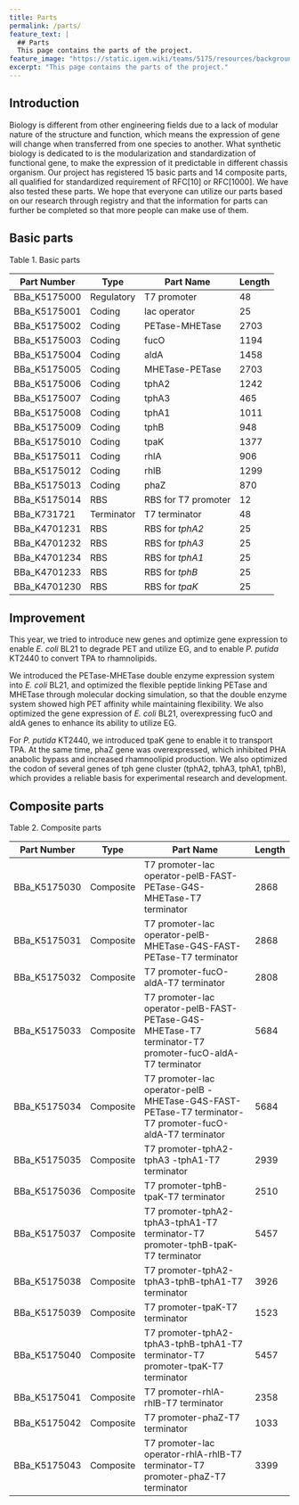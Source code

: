 ```yaml
---
title: Parts
permalink: /parts/
feature_text: |
  ## Parts
  This page contains the parts of the project.
feature_image: "https://static.igem.wiki/teams/5175/resources/background/bg-parts.jpg"
excerpt: "This page contains the parts of the project."
---
```


## Introduction

Biology is different from other engineering fields due to a lack of modular nature of the structure and function, which means the expression of gene will change when transferred from one species to another. What synthetic biology is dedicated to is the modularization and standardization of functional gene, to make the expression of it predictable in different chassis organism. Our project has registered 15 basic parts and 14 composite parts, all qualified for standardized requirement of RFC[10] or RFC[1000]. We have also tested these parts. We hope that everyone can utilize our parts based on our research through registry and that the information for parts can further be completed so that more people can make use of them.

 

## Basic parts

<figcaption class="caption table_caption">Table 1. Basic parts</figcaption>

| **Part Number**                                         | **Type**   | **Part Name**       | **Length** |
| ------------------------------------------------------- | ---------- | ------------------- | ---------- |
| BBa_K5175000                                            | Regulatory | T7 promoter         | 48         |
| BBa_K5175001                                            | Coding     | lac operator        | 25         |
| BBa_K5175002                                            | Coding     | PETase-MHETase      | 2703       |
| BBa_K5175003                                            | Coding     | fucO                | 1194       |
| BBa_K5175004                                            | Coding     | aldA                | 1458       |
| BBa_K5175005                                            | Coding     | MHETase-PETase      | 2703       |
| BBa_K5175006                                            | Coding     | tphA2               | 1242       |
| BBa_K5175007                                            | Coding     | tphA3               | 465        |
| BBa_K5175008                                            | Coding     | tphA1               | 1011       |
| BBa_K5175009                                            | Coding     | tphB                | 948        |
| BBa_K5175010                                            | Coding     | tpaK                | 1377       |
| BBa_K5175011                                            | Coding     | rhlA                | 906        |
| BBa_K5175012                                            | Coding     | rhlB                | 1299       |
| BBa_K5175013                                            | Coding     | phaZ                | 870        |
| BBa_K5175014                                            | RBS        | RBS for T7 promoter | 12         |
| BBa_K731721                                             | Terminator | T7 terminator       | 48         |
| BBa_K4701231                                            | RBS        | RBS for *tphA2*     | 25         |
| BBa_K4701232                                            | RBS        | RBS for *tphA3*     | 25         |
| BBa_K4701234                                            | RBS        | RBS for *tphA1*     | 25         |
| BBa_K4701233                                            | RBS        | RBS for *tphB*      | 25         |
| BBa_K4701230                                            | RBS        | RBS for *tpaK*      | 25         |

## Improvement

This year, we tried to introduce new genes and optimize gene expression to enable *E. coli* BL21 to degrade PET and utilize EG, and to enable *P. putida* KT2440 to convert TPA to rhamnolipids.

We introduced the PETase-MHETase double enzyme expression system into *E. coli* BL21, and optimized the flexible peptide linking PETase and MHETase through molecular docking simulation, so that the double enzyme system showed high PET affinity while maintaining flexibility. We also optimized the gene expression of *E. coli* BL21, overexpressing fucO and aldA genes to enhance its ability to utilize EG.

For *P. putida* KT2440, we introduced tpaK gene to enable it to transport TPA. At the same time, phaZ gene was overexpressed, which inhibited PHA anabolic bypass and increased rhamnoolipid production. We also optimized the codon of several genes of tph gene cluster (tphA2, tphA3, tphA1, tphB), which provides a reliable basis for experimental research and development. 

## Composite parts

<figcaption class="caption table_caption">Table 2. Composite parts</figcaption>

| **Part Number** | **Type**  | **Part Name**                                                | **Length** |
| --------------- | --------- | ------------------------------------------------------------ | ---------- |
| BBa_K5175030    | Composite | T7 promoter-lac operator-pelB-FAST-PETase-G4S-MHETase-T7 terminator | 2868       |
| BBa_K5175031    | Composite | T7 promoter-lac operator-pelB-MHETase-G4S-FAST-PETase-T7 terminator | 2868       |
| BBa_K5175032    | Composite | T7 promoter-fucO-aldA-T7 terminator                          | 2808       |
| BBa_K5175033    | Composite | T7 promoter-lac operator-pelB-FAST-PETase-G4S-MHETase-T7 terminator-T7  promoter-fucO-aldA-T7 terminator | 5684       |
| BBa_K5175034    | Composite | T7 promoter-lac operator-pelB -MHETase-G4S-FAST-PETase-T7 terminator-T7  promoter-fucO-aldA-T7 terminator | 5684       |
| BBa_K5175035    | Composite | T7 promoter-tphA2-tphA3 -tphA1-T7 terminator                 | 2939       |
| BBa_K5175036    | Composite | T7 promoter-tphB-tpaK-T7 terminator                          | 2510       |
| BBa_K5175037    | Composite | T7 promoter-tphA2-tphA3-tphA1-T7 terminator-T7 promoter-tphB-tpaK-T7  terminator | 5457       |
| BBa_K5175038    | Composite | T7 promoter-tphA2-tphA3-tphB-tphA1-T7 terminator           | 3926       |
| BBa_K5175039    | Composite | T7 promoter-tpaK-T7 terminator                               | 1523       |
| BBa_K5175040    | Composite | T7 promoter-tphA2-tphA3-tphB-tphA1-T7 terminator-T7 promoter-tpaK-T7  terminator | 5457       |
| BBa_K5175041    | Composite | T7 promoter-rhlA-rhlB-T7 terminator                          | 2358       |
| BBa_K5175042    | Composite | T7 promoter-phaZ-T7 terminator                               | 1033        |
| BBa_K5175043    | Composite | T7 promoter-lac operator-rhlA-rhlB-T7 terminator-T7 promoter-phaZ-T7 terminator | 3399       |
